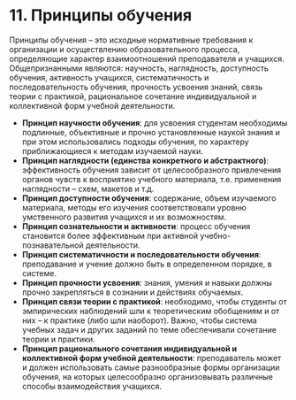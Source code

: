 # 11. Принципы обучения

Принципы обучения – это исходные нормативные требования к организации и осуществлению образовательного процесса, определяющие характер взаимоотношений преподавателя и учащихся.  
Общепризнанными являются: научность, наглядность, доступность обучения, активность учащихся, систематичность и последовательность обучения, прочность усвоения знаний, связь теории с практикой, рациональное сочетание индивидуальной и коллективной форм учебной деятельности.

- **Принцип научности обучения**: для усвоения студентам необходимы подлинные, объективные и прочно установленные наукой знания и при этом использовались подходы обучения, по характеру приближающиеся к методам изучаемой науки.
- **Принцип наглядности (единства конкретного и абстрактного)**: эффективность обучения зависит от целесообразного привлечения органов чувств к восприятию учебного материала, т.е. применения наглядности – схем, макетов и т.д. 
- **Принцип доступности обучения**: содержание, объем изучаемого материала, методы его изучения соответствовали уровню умственного развития учащихся и их возможностям.
- **Принцип сознательности и активности**: процесс обучения становится более эффективным при активной учебно-познавательной деятельности.
- **Принцип систематичности и последовательности обучения**: преподавание и учение должно быть в определенном порядке, в системе. 
- **Принцип прочности усвоения**: знания, умения и навыки должны прочно закрепляться в сознании и действиях обучаемых.
- **Принцип связи теории с практикой**: необходимо, чтобы студенты от эмпирических наблюдений шли к теоретическим обобщениям и от них – к практике (либо шли наоборот). Важно, чтобы система учебных задач и других заданий по теме обеспечивали сочетание теории и практики.
- **Принцип рационального сочетания индивидуальной и коллективной форм учебной деятельности**: преподаватель может и должен использовать самые разнообразные формы организации обучения, на которых целесообразно организовывать различные способы взаимодействия учащихся.